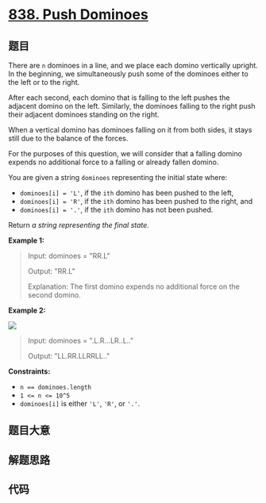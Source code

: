 # [838. Push Dominoes](https://leetcode.com/problems/push-dominoes/)

## 题目

There are `n` dominoes in a line, and we place each domino vertically upright.
In the beginning, we simultaneously push some of the dominoes either to the
left or to the right.

After each second, each domino that is falling to the left pushes the adjacent
domino on the left. Similarly, the dominoes falling to the right push their
adjacent dominoes standing on the right.

When a vertical domino has dominoes falling on it from both sides, it stays
still due to the balance of the forces.

For the purposes of this question, we will consider that a falling domino
expends no additional force to a falling or already fallen domino.

You are given a string `dominoes` representing the initial state where:

- `dominoes[i] = 'L'`, if the `ith` domino has been pushed to the left,
- `dominoes[i] = 'R'`, if the `ith` domino has been pushed to the right, and
- `dominoes[i] = '.'`, if the `ith` domino has not been pushed.

Return _a string representing the final state_.

**Example 1:**

> Input: dominoes = "RR.L"
>
> Output: "RR.L"
>
> Explanation: The first domino expends no additional force on the second domino.

**Example 2:**

![](https://s3-lc-upload.s3.amazonaws.com/uploads/2018/05/18/domino.png)

> Input: dominoes = ".L.R...LR..L.."
>
> Output: "LL.RR.LLRRLL.."

**Constraints:**

- `n == dominoes.length`
- `1 <= n <= 10^5`
- `dominoes[i]` is either `'L'`, `'R'`, or `'.'`.

## 题目大意

## 解题思路

## 代码

```javascript

```
